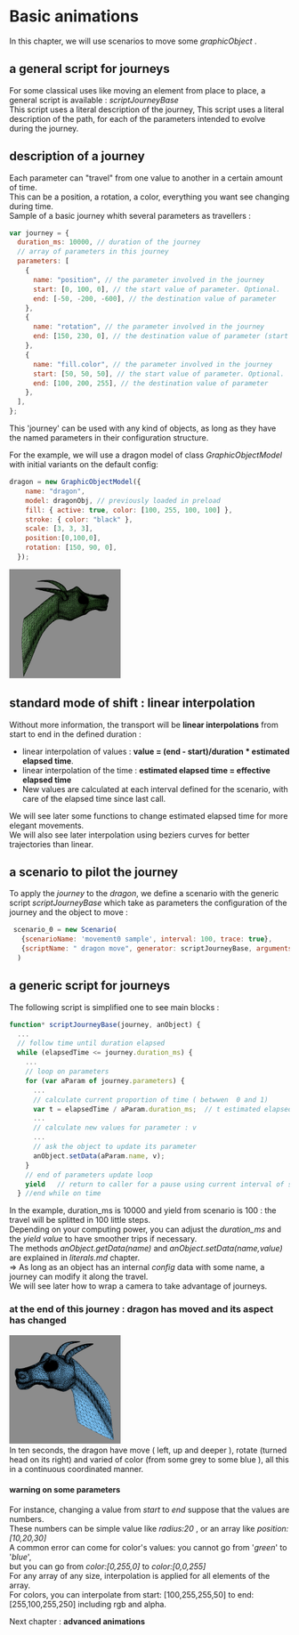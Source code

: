 # Basic animations 
In this chapter, we will use scenarios to move some *graphicObject* .    
## a general script for journeys 
For some classical uses like moving an element from place to place, a general script is available : *scriptJourneyBase*    
This script uses a literal description of the journey, 
This script uses a literal description of the path, for each of the parameters intended to evolve during the journey.  

## description of a journey 
Each parameter can "travel" from one value to another in a certain amount of time.    
This can be a position, a rotation, a color, everything you want see changing during time.   
Sample of a basic journey whith several parameters as travellers :   

``` javascript 
var journey = {
  duration_ms: 10000, // duration of the journey
  // array of parameters in this journey
  parameters: [
    {
      name: "position", // the parameter involved in the journey
      start: [0, 100, 0], // the start value of parameter. Optional.
      end: [-50, -200, -600], // the destination value of parameter
    },
    {
      name: "rotation", // the parameter involved in the journey
      end: [150, 230, 0], // the destination value of parameter (start is its current value)
    },
    {
      name: "fill.color", // the parameter involved in the journey
      start: [50, 50, 50], // the start value of parameter. Optional.
      end: [100, 200, 255], // the destination value of parameter
    },
  ],
};
  ```
This 'journey' can be used with any kind of objects, as long as they have the named parameters in their configuration structure. 

For the example, we will use a dragon model of class *GraphicObjectModel* with initial variants on the default config:    
```javascript 
dragon = new GraphicObjectModel({
    name: "dragon",
    model: dragonObj, // previously loaded in preload 
    fill: { active: true, color: [100, 255, 100, 100] },
    stroke: { color: "black" },
    scale: [3, 3, 3],
    position:[0,100,0],
    rotation: [150, 90, 0],
  });
  ```
<img src = './img/forDoc/dragonStart.png' width = 200></img>


## standard mode of shift : linear interpolation  
Without more information, the transport will be **linear interpolations** from start to end in the defined duration : 
- linear interpolation of values : **value = (end - start)/duration \* estimated elapsed time**. 
- linear interpolation of the time : **estimated elapsed time = effective elapsed time** 
- New values are calculated at each interval defined for the scenario, with care of the elapsed time since last call. 
  
We will see later some functions to change estimated elapsed time  for more elegant movements.   
We will also see later interpolation using beziers curves for better trajectories than linear.   

## a scenario to pilot the journey  
To apply the *journey* to the *dragon*, we define a scenario with the generic script *scriptJourneyBase* which take as parameters the configuration of the journey and the object to move :  
```javascript 
 scenario_0 = new Scenario(
   {scenarioName: 'movement0 sample', interval: 100, trace: true},
   {scriptName: " dragon move", generator: scriptJourneyBase, arguments: [journey, dragon] }
  ) 
  ```
## a generic script for journeys 
The following script is simplified one to see main blocks : 
```  javascript 
function* scriptJourneyBase(journey, anObject) {
  ...
  // follow time until duration elapsed 
  while (elapsedTime <= journey.duration_ms) {
    ...
    // loop on parameters
    for (var aParam of journey.parameters) {
      ...
      // calculate current proportion of time ( betwwen  0 and 1)
      var t = elapsedTime / aParam.duration_ms;  // t estimated elapsed = effective elapsed 
      ...
      // calculate new values for parameter : v 
      ...
      // ask the object to update its parameter 
      anObject.setData(aParam.name, v);
    }
    // end of parameters update loop
    yield   // return to caller for a pause using current interval of scenario
  } //end while on time 
``` 
In the example, duration_ms is 10000 and yield from scenario is 100 : the travel will be splitted in 100 little steps.    
Depending on your computing power, you can adjust the *duration_ms* and the *yield value* to have smoother trips if necessary.      
The methods *anObject.getData(name)* and *anObject.setData(name,value)* are explained in *literals.md* chapter.     
=> As long as an object has an internal *config* data with some name, a journey can modify it along the travel.        
We will see later how to wrap a camera to take advantage of journeys.    

### at the end of this journey : dragon has moved and its aspect has changed 
<img src = './img/forDoc/dragonEnd.png' width = 200></img>   
In ten seconds, the dragon have move ( left, up and deeper ), rotate (turned head on its right) and varied of color  (from some grey to some blue ), all this in a continuous coordinated manner.   

#### warning on some parameters
For instance, changing a value from  *start* to *end* suppose that the values are numbers.   
These numbers can be simple value like  *radius:20* , or an array like *position: [10,20,30]*   
A common error can come for color's values: you cannot go from '*green*' to '*blue*',   
 but you can go from *color:[0,255,0]* to *color:[0,0,255]*    
For any array of any size, interpolation is applied for all elements of the array.   
For colors, you can interpolate from  start: [100,255,255,50] to end: [255,100,255,250] including rgb and alpha.   

 

Next chapter : **advanced animations** 